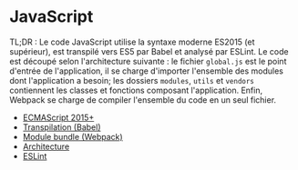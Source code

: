 # JavaScript

TL;DR : Le code JavaScript utilise la syntaxe moderne ES2015 (et supérieur), est
transpilé vers ES5 par Babel et analysé par ESLint. Le code est découpé selon
l'architecture suivante : le fichier `global.js` est le point d'entrée de
l'application, il se charge d'importer l'ensemble des modules dont l'application
a besoin; les dossiers `modules`, `utils` et `vendors` contiennent les
classes et fonctions composant l'application. Enfin, Webpack se charge de
compiler l'ensemble du code en un seul fichier.

* [ECMAScript 2015+](/js/01-es2015-and-beyond.md)
* [Transpilation (Babel)](/js/02-transilation-babel.md)
* [Module bundle (Webpack)](/js/03-module-bundling-webpack.md)
* [Architecture](/js/04-architecture.md)
* [ESLint](/js/05-eslint.md)
